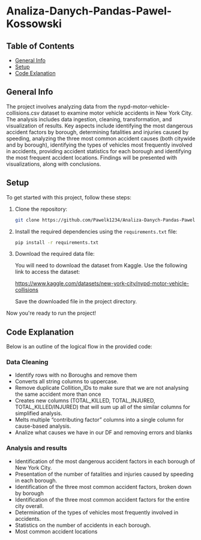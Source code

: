 # Analiza-Danych-Pandas-Pawel-Kossowski

## Table of Contents
* [General Info](#general-info)
* [Setup](#setup)
* [Code Exlanation](#Code-Explanation)

## General Info

The project involves analyzing data from the nypd-motor-vehicle-collisions.csv dataset to examine motor vehicle accidents in New York City. The analysis includes data ingestion, cleaning, transformation, and visualization of results. Key aspects include identifying the most dangerous accident factors by borough, determining fatalities and injuries caused by speeding, analyzing the three most common accident causes (both citywide and by borough), identifying the types of vehicles most frequently involved in accidents, providing accident statistics for each borough and identifying the most frequent accident locations. Findings will be presented with visualizations, along with conclusions.


## Setup

To get started with this project, follow these steps:

1. Clone the repository:

    ```bash
    git clone https://github.com/Pawelk1234/Analiza-Danych-Pandas-Pawel-Kossowski
    ```

2. Install the required dependencies using the `requirements.txt` file:

    ```bash
    pip install -r requirements.txt
    ```
3. Download the required data file:

   You will need to download the dataset from Kaggle. Use the following link to access the dataset:

   https://www.kaggle.com/datasets/new-york-city/nypd-motor-vehicle-collisions

   Save the downloaded file in the project directory.

Now you're ready to run the project!

## Code Explanation
Below is an outline of the logical flow in the provided code:



### Data Cleaning
* Identify rows with no Boroughs and remove them
* Converts all string columns to uppercase.
* Remove duplicate Collition_IDs to make sure that we are not analysing the same accident more than once
* Creates new columns (TOTAL_KILLED, TOTAL_INJURED, TOTAL_KILLED/INJURED) that will sum up all of the similar columns for simplified analysis.
* Melts multiple “contributing factor” columns into a single column for cause-based analysis.
* Analize what causes we have in our DF and removing errors and blanks



### Analysis and results
* Identification of the most dangerous accident factors in each borough of New York City.
* Presentation of the number of fatalities and injuries caused by speeding in each borough.
* Identification of the three most common accident factors, broken down by borough
* Identification of the three most common accident factors for the entire city overall.
* Determination of the types of vehicles most frequently involved in accidents.
* Statistics on the number of accidents in each borough.
* Most common accident locations